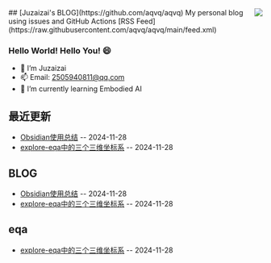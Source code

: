 <image align="right" src="https://github-readme-stats.vercel.app/api?username=aqvq&show_icons=true&hide_title=true&theme=gradient" />
## [Juzaizai's BLOG](https://github.com/aqvq/aqvq)
My personal blog using issues and GitHub Actions [RSS Feed](https://raw.githubusercontent.com/aqvq/aqvq/main/feed.xml) 

### Hello World! Hello You! 😄
- 🔭 I’m Juzaizai
- 📫 Email: 2505940811@qq.com
- 🌱 I’m currently learning Embodied AI


## 最近更新
- [Obsidian使用总结](https://github.com/aqvq/aqvq/issues/2) -- 2024-11-28
- [explore-eqa中的三个三维坐标系](https://github.com/aqvq/aqvq/issues/1) -- 2024-11-28
## BLOG
- [Obsidian使用总结](https://github.com/aqvq/aqvq/issues/2) -- 2024-11-28
- [explore-eqa中的三个三维坐标系](https://github.com/aqvq/aqvq/issues/1) -- 2024-11-28
## eqa
- [explore-eqa中的三个三维坐标系](https://github.com/aqvq/aqvq/issues/1) -- 2024-11-28
